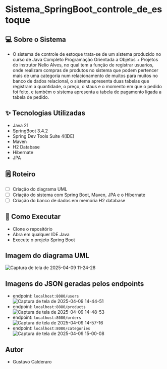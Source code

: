 # Sistema_SpringBoot_controle_de_estoque

## 💻 Sobre o Sistema
- O sistema de controle de estoque trata-se de um sistema produzido no curso de Java Completo Programação Orientada a Objetos + Projetos do instrutor Nelio Alves, no qual tem a função de registrar usuarios,
onde realizam compras de produtos no sistema que podem pertencer mais de uma categoria num relacionamento de muitos para muitos no banco de dados relacional, o sistema apresenta duas tabelas que
registram a quantidade, o preço, o staus e o momento em que o pedido foi feito, e também o sistema apresenta a tabela de pagamento ligada a tabela de pedido.

## ✨ Tecnologias Utilizadas
- Java 21
- SpringBoot 3.4.2
- Spring Dev Tools Suite 4(IDE)
- Maven
- H2 Database
- Hibernate
- JPA

## 🗒️ Roteiro
- [ ] Criação do diagrama UML
- [ ] Criação do sistema com Spring Boot, Maven, JPA e o Hibernate
- [ ] Criação do banco de dados em memória H2 database

## 🚀 Como Executar
- Clone o repositório
- Abra em qualquer IDE Java
- Execute o projeto Spring Boot

## Imagem do diagrama UML
![Captura de tela de 2025-04-09 11-24-28](https://github.com/user-attachments/assets/1993e030-35a4-46e9-97d1-2770ab3625ad)

## Imagens do JSON geradas pelos endpoints
- endpoint:  `localhost:8080/users`
![Captura de tela de 2025-04-09 14-44-51](https://github.com/user-attachments/assets/fe98f255-742a-4bc7-b297-0064d42e1c9a)
- endpoint: `localhost:8080/products`
![Captura de tela de 2025-04-09 14-48-53](https://github.com/user-attachments/assets/4e213925-664a-4562-9a83-e96380521d55)
- endpoint: `localhost:8080/orders`
![Captura de tela de 2025-04-09 14-57-16](https://github.com/user-attachments/assets/ea4c8f83-d02a-4d3e-b68e-6afacf7de101)
- endpoint: `localhost:8080/categories`
![Captura de tela de 2025-04-09 15-00-08](https://github.com/user-attachments/assets/91fa6465-de49-48ac-9258-d25352786227)

## Autor 
- Gustavo Calderaro 
